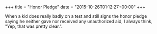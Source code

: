 +++
title = "Honor Pledge"
date = "2015-10-26T01:12:27+00:00"
+++

When a kid does really badly on a test and still signs the honor pledge saying he neither gave nor received any unauthorized aid, I always think, "Yep, that was pretty clear.".
			